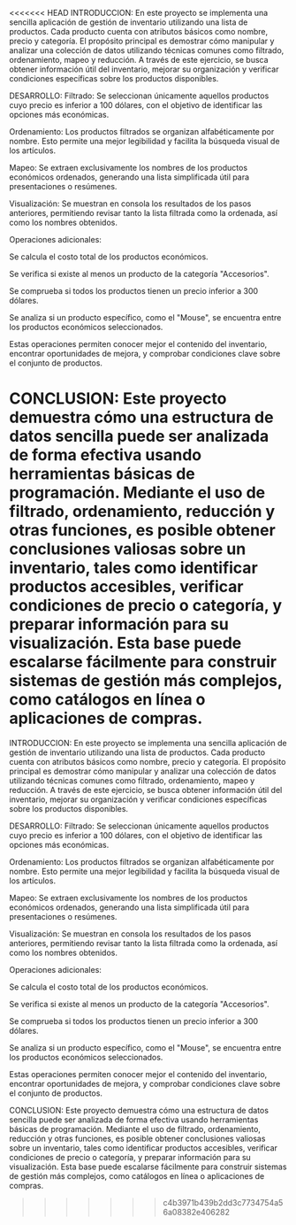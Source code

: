 <<<<<<< HEAD
INTRODUCCION:
En este proyecto se implementa una sencilla aplicación de gestión de inventario utilizando una lista de productos. Cada producto cuenta con atributos básicos como nombre, precio y categoría. El propósito principal es demostrar cómo manipular y analizar una colección de datos utilizando técnicas comunes como filtrado, ordenamiento, mapeo y reducción. A través de este ejercicio, se busca obtener información útil del inventario, mejorar su organización y verificar condiciones específicas sobre los productos disponibles.



DESARROLLO:
Filtrado: Se seleccionan únicamente aquellos productos cuyo precio es inferior a 100 dólares, con el objetivo de identificar las opciones más económicas.

Ordenamiento: Los productos filtrados se organizan alfabéticamente por nombre. Esto permite una mejor legibilidad y facilita la búsqueda visual de los artículos.

Mapeo: Se extraen exclusivamente los nombres de los productos económicos ordenados, generando una lista simplificada útil para presentaciones o resúmenes.

Visualización: Se muestran en consola los resultados de los pasos anteriores, permitiendo revisar tanto la lista filtrada como la ordenada, así como los nombres obtenidos.

Operaciones adicionales:

Se calcula el costo total de los productos económicos.

Se verifica si existe al menos un producto de la categoría "Accesorios".

Se comprueba si todos los productos tienen un precio inferior a 300 dólares.

Se analiza si un producto específico, como el "Mouse", se encuentra entre los productos económicos seleccionados.

Estas operaciones permiten conocer mejor el contenido del inventario, encontrar oportunidades de mejora, y comprobar condiciones clave sobre el conjunto de productos.



CONCLUSION:
Este proyecto demuestra cómo una estructura de datos sencilla puede ser analizada de forma efectiva usando herramientas básicas de programación. Mediante el uso de filtrado, ordenamiento, reducción y otras funciones, es posible obtener conclusiones valiosas sobre un inventario, tales como identificar productos accesibles, verificar condiciones de precio o categoría, y preparar información para su visualización. Esta base puede escalarse fácilmente para construir sistemas de gestión más complejos, como catálogos en línea o aplicaciones de compras.
=======
INTRODUCCION:
En este proyecto se implementa una sencilla aplicación de gestión de inventario utilizando una lista de productos. Cada producto cuenta con atributos básicos como nombre, precio y categoría. El propósito principal es demostrar cómo manipular y analizar una colección de datos utilizando técnicas comunes como filtrado, ordenamiento, mapeo y reducción. A través de este ejercicio, se busca obtener información útil del inventario, mejorar su organización y verificar condiciones específicas sobre los productos disponibles.



DESARROLLO:
Filtrado: Se seleccionan únicamente aquellos productos cuyo precio es inferior a 100 dólares, con el objetivo de identificar las opciones más económicas.

Ordenamiento: Los productos filtrados se organizan alfabéticamente por nombre. Esto permite una mejor legibilidad y facilita la búsqueda visual de los artículos.

Mapeo: Se extraen exclusivamente los nombres de los productos económicos ordenados, generando una lista simplificada útil para presentaciones o resúmenes.

Visualización: Se muestran en consola los resultados de los pasos anteriores, permitiendo revisar tanto la lista filtrada como la ordenada, así como los nombres obtenidos.

Operaciones adicionales:

Se calcula el costo total de los productos económicos.

Se verifica si existe al menos un producto de la categoría "Accesorios".

Se comprueba si todos los productos tienen un precio inferior a 300 dólares.

Se analiza si un producto específico, como el "Mouse", se encuentra entre los productos económicos seleccionados.

Estas operaciones permiten conocer mejor el contenido del inventario, encontrar oportunidades de mejora, y comprobar condiciones clave sobre el conjunto de productos.



CONCLUSION:
Este proyecto demuestra cómo una estructura de datos sencilla puede ser analizada de forma efectiva usando herramientas básicas de programación. Mediante el uso de filtrado, ordenamiento, reducción y otras funciones, es posible obtener conclusiones valiosas sobre un inventario, tales como identificar productos accesibles, verificar condiciones de precio o categoría, y preparar información para su visualización. Esta base puede escalarse fácilmente para construir sistemas de gestión más complejos, como catálogos en línea o aplicaciones de compras.
>>>>>>> c4b3971b439b2dd3c7734754a56a08382e406282
